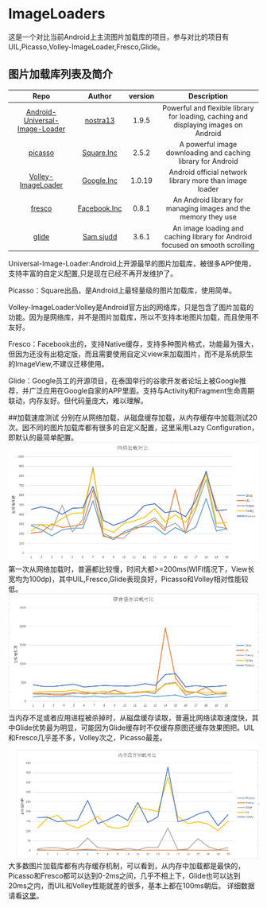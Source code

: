 # ImageLoaders
这是一个对比当前Android上主流图片加载库的项目，参与对比的项目有UIL,Picasso,Volley-ImageLoader,Fresco,Glide。

## 图片加载库列表及简介
|Repo|Author|version|Description|
|:--:|:--:|:------:|:---:|
|[Android-Universal-Image-Loader][1]|[nostra13][2]|1.9.5|Powerful and flexible library for loading, caching and displaying images on Android|
|[picasso][3]|[Square.Inc][4]|2.5.2|A powerful image downloading and caching library for Android|
|[Volley-ImageLoader][5]|[Google.Inc][6]|1.0.19|Android official network library more than image loader|
|[fresco][7]|[Facebook.Inc][8]|0.8.1|An Android library for managing images and the memory they use|
|[glide][9]|[Sam sjudd][10]|3.6.1|An image loading and caching library for Android focused on smooth scrolling|

Universal-Image-Loader:Android上开源最早的图片加载库，被很多APP使用，支持丰富的自定义配置,只是现在已经不再开发维护了。

Picasso：Square出品，是Android上最轻量级的图片加载库，使用简单。

Volley-ImageLoader:Volley是Android官方出的网络库，只是包含了图片加载的功能。因为是网络库，并不是图片加载库，所以不支持本地图片加载，而且使用不友好。

Fresco：Facebook出的，支持Native缓存，支持多种图片格式，功能最为强大，但因为还没有出稳定版，而且需要使用自定义view来加载图片，而不是系统原生的ImageView,不建议迁移使用。

Glide：Google员工的开源项目，在泰国举行的谷歌开发者论坛上被Google推荐，并广泛应用在Google自家的APP里面。支持与Activity和Fragment生命周期联动，内存友好。但代码量庞大，难以理解。

##加载速度测试
分别在从网络加载，从磁盘缓存加载，从内存缓存中加载测试20次。因不同的图片加载库都有很多的自定义配置，这里采用Lazy Configuration，即默认的最简单配置。
![](data/network_chart.PNG)
第一次从网络加载时，普遍都比较慢，时间大都>=200ms(WIFI情况下，View长宽均为100dp)，其中UIL,Fresco,Glide表现良好，Picasso和Volley相对性能较低。
![](data/disk_chart.PNG)
当内存不足或者应用进程被杀掉时，从磁盘缓存读取，普遍比网络读取速度快，其中Glide优势最为明显，可能因为Glide缓存时不仅缓存原图还缓存效果图把。UIL和Fresco几乎差不多，Volley次之，Picasso最差。
![](data/memory_chart.PNG)
大多数图片加载库都有内存缓存机制，可以看到，从内存中加载都是最快的，Picasso和Fresco都可以达到0-2ms之间，几乎不相上下，Glide也可以达到20ms之内，而UIL和Volley性能就差的很多，基本上都在100ms朝后。
详细数据请看[这里](https://github.com/Alluretears/ImageLoaders/blob/master/data/imageloaders.xlsx)。


[1]: https://github.com/nostra13/Android-Universal-Image-Loader
[2]: https://github.com/nostra13
[3]: https://github.com/square/picasso
[4]: https://github.com/square
[5]: https://android.googlesource.com/platform/frameworks/volley
[6]: https://github.com/google
[7]: https://github.com/facebook/fresco
[8]: https://github.com/facebook
[9]: https://github.com/bumptech/glide
[10]: https://github.com/sjudd
